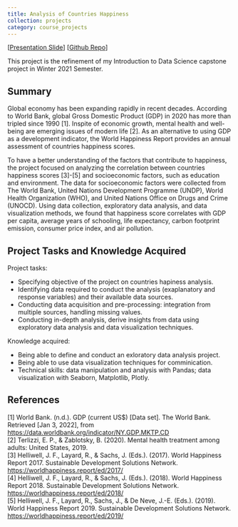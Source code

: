 ```yaml
---
title: Analysis of Countries Happiness
collection: projects
category: course_projects
---
```

[[Presentation Slide](/files/Countries_Happiness_Presentation.pdf)] [[Github Repo](https://github.com/khanhtrq/Countries-Happiness-Analysis)]

This project is the refinement of my Introduction to Data Science capstone project in Winter 2021 Semester.  

## Summary
Global economy has been expanding rapidly in recent decades. According to World Bank, global Gross Domestic Product (GDP) in 2020 has more than tripled since 1990 [1]. Inspite of economic growth, mental health and well-being are emerging issues of modern life [2]. As an alternative to using GDP as a development indicator, the World Happiness Report provides an annual assessment of countries happiness scores. 

To have a better understanding of the factors that contribute to happiness, the project focused on analyzing the correlation between countries happiness scores [3]-[5] and socioeconomic factors, such as education and environment. The data for socioeconomic factors were collected from The World Bank, United Nations Development Programme (UNDP), World Health Organization (WHO), and United Nations Office on Drugs and Crime (UNOCD). Using data collection, exploratory data analysis, and data visualization methods, we found that happiness score correlates with GDP per capita, average years of schooling, life expectancy, carbon footprint emission, consumer price index, and air pollution.


## Project Tasks and Knowledge Acquired
Project tasks:
- Specifying objective of the project on countries hapiness analysis.
- Identifying data required to conduct the analysis (exaplanatory and response variables) and their available data sources.
- Conducting data acquisition and pre-processing: integration from multiple sources, handling missing values. 
- Conducting in-depth analysis, derive insights from data using exploratory data analysis and data visualization techniques. 

Knowledge acquired:  
- Being able to define and conduct an exloratory data analysis project.  
- Being able to use data visualization techniques for comminication.  
- Technical skills: data manipulation and analysis with Pandas; data visualization with Seaborn, Matplotlib, Plotly.


## References
[1] World Bank. (n.d.). GDP (current US$) [Data set]. The World Bank. Retrieved [Jan 3, 2022], from https://data.worldbank.org/indicator/NY.GDP.MKTP.CD  
[2] Terlizzi, E. P., & Zablotsky, B. (2020). Mental health treatment among adults: United States, 2019.  
[3] Helliwell, J. F., Layard, R., & Sachs, J. (Eds.). (2017). World Happiness Report 2017. Sustainable Development Solutions
Network. https://worldhappiness.report/ed/2017/  
[4] Helliwell, J. F., Layard, R., & Sachs, J. (Eds.). (2018). World Happiness Report 2018. Sustainable Development Solutions
Network. https://worldhappiness.report/ed/2018/  
[5] Helliwell, J. F., Layard, R., Sachs, J., & De Neve, J.-E. (Eds.). (2019). World Happiness Report 2019. Sustainable Development
Solutions Network. https://worldhappiness.report/ed/2019/  

<!-- The world has been developing in a fast pace. However, becoming richer does not always mean becoming happier. 

In 2019, one in five adults in the US had received mental health treatment in the past 12 months [2]

A survey of US Centers for Disease Control and Prevention shows that in 2019, one in five adults in the US had received mental health treatment in the past 12 months [2]

Some facts about being rich but not being happy: 
- Why happiness is more important than economic growth. 
- Mental health issue: anxiety, depression and loliness among young generation. Not only young generation, but it is a problem of modern life. 
- Which source should I cite? 

Case study of Bhutan: Gross National Happiness, instead of Gross Domestic Product as a measurement for development. 

Question: What are the important factor of a happy, fulfilling life?

Key words: well-being, World Happiness Report -->